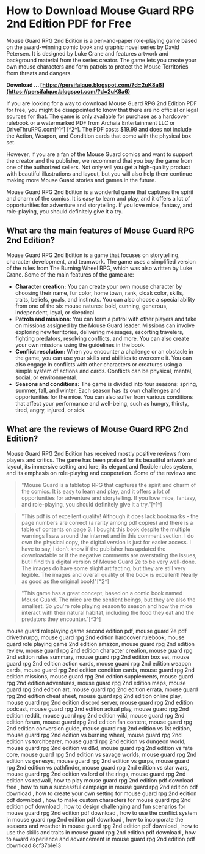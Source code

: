 # How to Download Mouse Guard RPG 2nd Edition PDF for Free
 
Mouse Guard RPG 2nd Edition is a pen-and-paper role-playing game based on the award-winning comic book and graphic novel series by David Petersen. It is designed by Luke Crane and features artwork and background material from the series creator. The game lets you create your own mouse characters and form patrols to protect the Mouse Territories from threats and dangers.
 
**Download … [https://persifalque.blogspot.com/?d=2uK8a6](https://persifalque.blogspot.com/?d=2uK8a6)**


 
If you are looking for a way to download Mouse Guard RPG 2nd Edition PDF for free, you might be disappointed to know that there are no official or legal sources for that. The game is only available for purchase as a hardcover rulebook or a watermarked PDF from Archaia Entertainment LLC or DriveThruRPG.com[^1^] [^2^]. The PDF costs $19.99 and does not include the Action, Weapon, and Condition cards that come with the physical box set.
 
However, if you are a fan of the Mouse Guard comics and want to support the creator and the publisher, we recommend that you buy the game from one of the authorized sellers. Not only will you get a high-quality product with beautiful illustrations and layout, but you will also help them continue making more Mouse Guard stories and games in the future.
 
Mouse Guard RPG 2nd Edition is a wonderful game that captures the spirit and charm of the comics. It is easy to learn and play, and it offers a lot of opportunities for adventure and storytelling. If you love mice, fantasy, and role-playing, you should definitely give it a try.
  
## What are the main features of Mouse Guard RPG 2nd Edition?
 
Mouse Guard RPG 2nd Edition is a game that focuses on storytelling, character development, and teamwork. The game uses a simplified version of the rules from The Burning Wheel RPG, which was also written by Luke Crane. Some of the main features of the game are:
 
- **Character creation:** You can create your own mouse character by choosing their name, fur color, home town, rank, cloak color, skills, traits, beliefs, goals, and instincts. You can also choose a special ability from one of the six mouse natures: bold, cunning, generous, independent, loyal, or skeptical.
- **Patrols and missions:** You can form a patrol with other players and take on missions assigned by the Mouse Guard leader. Missions can involve exploring new territories, delivering messages, escorting travelers, fighting predators, resolving conflicts, and more. You can also create your own missions using the guidelines in the book.
- **Conflict resolution:** When you encounter a challenge or an obstacle in the game, you can use your skills and abilities to overcome it. You can also engage in conflicts with other characters or creatures using a simple system of actions and cards. Conflicts can be physical, mental, social, or environmental.
- **Seasons and conditions:** The game is divided into four seasons: spring, summer, fall, and winter. Each season has its own challenges and opportunities for the mice. You can also suffer from various conditions that affect your performance and well-being, such as hungry, thirsty, tired, angry, injured, or sick.

## What are the reviews of Mouse Guard RPG 2nd Edition?
 
Mouse Guard RPG 2nd Edition has received mostly positive reviews from players and critics. The game has been praised for its beautiful artwork and layout, its immersive setting and lore, its elegant and flexible rules system, and its emphasis on role-playing and cooperation. Some of the reviews are:

> "Mouse Guard is a tabletop RPG that captures the spirit and charm of the comics. It is easy to learn and play, and it offers a lot of opportunities for adventure and storytelling. If you love mice, fantasy, and role-playing, you should definitely give it a try."[^1^]

> "This pdf is of excellent quality! Although it does lack bookmarks - the page numbers are correct (a rarity among pdf copies) and there is a table of contents on page 3. I bought this book despite the multiple warnings I saw around the internet and in this comment section. I do own the physical copy, the digital version is just for easier access. I have to say, I don't know if the publisher has updated the downloadable or if the negative comments are overstating the issues, but I find this digital version of Mouse Guard 2e to be very well-done. The images do have some slight artifacting, but they are still very legible. The images and overall quality of the book is excellent! Nearly as good as the original book!"[^2^]

> "This game has a great concept, based on a comic book named Mouse Guard. The mice are the sentient beings, but they are also the smallest. So you're role playing season to season and how the mice interact with their natural habitat, including the food they eat and the predators they encounter."[^3^]

mouse guard roleplaying game second edition pdf,  mouse guard 2e pdf drivethrurpg,  mouse guard rpg 2nd edition hardcover rulebook,  mouse guard role playing game 2nd edition amazon,  mouse guard rpg 2nd edition review,  mouse guard rpg 2nd edition character creation,  mouse guard rpg 2nd edition rules summary,  mouse guard rpg 2nd edition box set,  mouse guard rpg 2nd edition action cards,  mouse guard rpg 2nd edition weapon cards,  mouse guard rpg 2nd edition condition cards,  mouse guard rpg 2nd edition missions,  mouse guard rpg 2nd edition supplements,  mouse guard rpg 2nd edition adventures,  mouse guard rpg 2nd edition maps,  mouse guard rpg 2nd edition art,  mouse guard rpg 2nd edition errata,  mouse guard rpg 2nd edition cheat sheet,  mouse guard rpg 2nd edition online play,  mouse guard rpg 2nd edition discord server,  mouse guard rpg 2nd edition podcast,  mouse guard rpg 2nd edition actual play,  mouse guard rpg 2nd edition reddit,  mouse guard rpg 2nd edition wiki,  mouse guard rpg 2nd edition forum,  mouse guard rpg 2nd edition fan content,  mouse guard rpg 2nd edition conversion guide,  mouse guard rpg 2nd edition vs 1st edition,  mouse guard rpg 2nd edition vs burning wheel,  mouse guard rpg 2nd edition vs torchbearer,  mouse guard rpg 2nd edition vs dungeon world,  mouse guard rpg 2nd edition vs d&d,  mouse guard rpg 2nd edition vs fate core,  mouse guard rpg 2nd edition vs savage worlds,  mouse guard rpg 2nd edition vs genesys,  mouse guard rpg 2nd edition vs gurps,  mouse guard rpg 2nd edition vs pathfinder,  mouse guard rpg 2nd edition vs star wars,  mouse guard rpg 2nd edition vs lord of the rings,  mouse guard rpg 2nd edition vs redwall,  how to play mouse guard rpg 2nd edition pdf download free ,  how to run a successful campaign in mouse guard rpg 2nd edition pdf download ,  how to create your own setting for mouse guard rpg 2nd edition pdf download ,  how to make custom characters for mouse guard rpg 2nd edition pdf download ,  how to design challenging and fun scenarios for mouse guard rpg 2nd edition pdf download ,  how to use the conflict system in mouse guard rpg 2nd edition pdf download ,  how to incorporate the seasons and weather in mouse guard rpg 2nd edition pdf download ,  how to use the skills and traits in mouse guard rpg 2nd edition pdf download ,  how to award experience and advancement in mouse guard rpg 2nd edition pdf download
 8cf37b1e13
 
